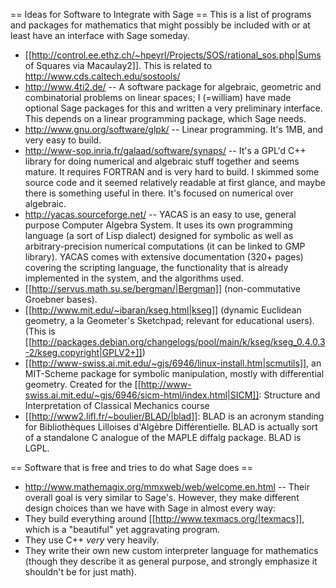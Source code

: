 == Ideas for Software to Integrate with Sage ==
This is a list of programs and packages for mathematics that might possibly be included with or at least have an interface with Sage someday.

 * [[http://control.ee.ethz.ch/~hpeyrl/Projects/SOS/rational_sos.php|Sums of Squares via Macaulay2]]. This is related to http://www.cds.caltech.edu/sostools/
 * http://www.4ti2.de/ --  A software package for algebraic, geometric and combinatorial problems on linear spaces; I (=william) have made optional Sage packages for this and written a very preliminary interface.  This depends on a linear programming package, which Sage needs.
 * http://www.gnu.org/software/glpk/ -- Linear programming.  It's 1MB, and very easy to build.
 * http://www-sop.inria.fr/galaad/software/synaps/ -- It's a GPL'd C++ library for doing numerical and algebraic stuff together and seems mature.  It requires FORTRAN and is very hard to build.  I skimmed some source code and it seemed relatively readable at first glance, and maybe there is something useful in there.   It's focused on numerical over algebraic.
 * http://yacas.sourceforge.net/ --   		YACAS is an easy to use, general purpose Computer Algebra System. It uses 		its own programming language (a sort of Lisp dialect) designed for symbolic as well as 		arbitrary-precision numerical computations (it can be linked to GMP library). YACAS comes with 		extensive documentation (320+ pages) covering the scripting language, 		the functionality that is already implemented in the system, and the 		algorithms used.
 * [[http://servus.math.su.se/bergman/|Bergman]] (non-commutative Groebner bases).
 * [[http://www.mit.edu/~ibaran/kseg.html|kseg]] (dynamic Euclidean geometry, a la Geometer's Sketchpad; relevant for educational users). (This is [[http://packages.debian.org/changelogs/pool/main/k/kseg/kseg_0.4.0.3-2/kseg.copyright|GPLV2+]])
 * [[http://www-swiss.ai.mit.edu/~gjs/6946/linux-install.htm|scmutils]], an MIT-Scheme package for symbolic manipulation, mostly with differential geometry. Created for the [[http://www-swiss.ai.mit.edu/~gjs/6946/sicm-html/index.html|SICM]]: Structure and Interpretation of Classical Mechanics course
 * [[http://www2.lifl.fr/~boulier/BLAD/|blad]]: BLAD is an acronym standing for Bibliothèques Lilloises d'Algèbre Différentielle. BLAD is actually sort of a standalone C analogue of the MAPLE diffalg package. BLAD is LGPL. 

== Software that is free and tries to do what Sage does ==
 * http://www.mathemagix.org/mmxweb/web/welcome.en.html -- Their overall goal is very similar to Sage's.  However, they make different design choices than we have with Sage in almost every way:
  * They build everything around [[http://www.texmacs.org/|texmacs]], which is a "beautiful" yet aggravating program.
  * They use C++ *very* very heavily.
  * They write their own new custom interpreter language for mathematics (though they describe it as general purpose, and strongly emphasize it shouldn't be for just math).
